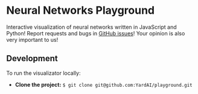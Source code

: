 # Neural Networks Playground
Interactive visualization of neural networks written in JavaScript and Python! Report requests and bugs in [GitHub issues](https://github.com/YardAI/playground/issues)! Your opinion is also very important to us!

## Development
To run the visualizator locally:
  - **Clone the project:**
    `$ git clone git@github.com:YardAI/playground.git`
